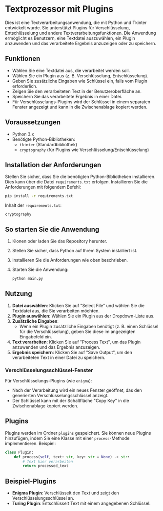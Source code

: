 
# Textprozessor mit Plugins

Dies ist eine Textverarbeitungsanwendung, die mit Python und Tkinter entwickelt wurde. Sie unterstützt Plugins für Verschlüsselung, Entschlüsselung und andere Textverarbeitungsfunktionen. Die Anwendung ermöglicht es Benutzern, eine Textdatei auszuwählen, ein Plugin anzuwenden und das verarbeitete Ergebnis anzuzeigen oder zu speichern.

## Funktionen

- Wählen Sie eine Textdatei aus, die verarbeitet werden soll.
- Wählen Sie ein Plugin aus (z. B. Verschlüsselung, Entschlüsselung).
- Geben Sie zusätzliche Eingaben wie Schlüssel ein, falls vom Plugin erforderlich.
- Zeigen Sie den verarbeiteten Text in der Benutzeroberfläche an.
- Speichern Sie das verarbeitete Ergebnis in einer Datei.
- Für Verschlüsselungs-Plugins wird der Schlüssel in einem separaten Fenster angezeigt und kann in die Zwischenablage kopiert werden.

## Voraussetzungen

- Python 3.x
- Benötigte Python-Bibliotheken:
  - `tkinter` (Standardbibliothek)
  - `cryptography` (für Plugins wie Verschlüsselung/Entschlüsselung)

## Installation der Anforderungen

Stellen Sie sicher, dass Sie die benötigten Python-Bibliotheken installieren. Dies kann über die Datei `requirements.txt` erfolgen. Installieren Sie die Anforderungen mit folgendem Befehl:

```bash
pip install -r requirements.txt
```

Inhalt der `requirements.txt`:

```plaintext
cryptography
```

## So starten Sie die Anwendung

1. Klonen oder laden Sie das Repository herunter.
2. Stellen Sie sicher, dass Python auf Ihrem System installiert ist.
3. Installieren Sie die Anforderungen wie oben beschrieben.
4. Starten Sie die Anwendung:

   ```bash
   python main.py
   ```

## Nutzung

1. **Datei auswählen**: Klicken Sie auf "Select File" und wählen Sie die Textdatei aus, die Sie verarbeiten möchten.
2. **Plugin auswählen**: Wählen Sie ein Plugin aus der Dropdown-Liste aus.
3. **Zusätzliche Eingaben**:
   - Wenn ein Plugin zusätzliche Eingaben benötigt (z. B. einen Schlüssel für die Verschlüsselung), geben Sie diese im angezeigten Eingabefeld ein.
4. **Text verarbeiten**: Klicken Sie auf "Process Text", um das Plugin anzuwenden und das Ergebnis anzuzeigen.
5. **Ergebnis speichern**: Klicken Sie auf "Save Output", um den verarbeiteten Text in einer Datei zu speichern.

### Verschlüsselungsschlüssel-Fenster

Für Verschlüsselungs-Plugins (wie `enigma`):
- Nach der Verarbeitung wird ein neues Fenster geöffnet, das den generierten Verschlüsselungsschlüssel anzeigt.
- Der Schlüssel kann mit der Schaltfläche "Copy Key" in die Zwischenablage kopiert werden.

## Plugins

Plugins werden im Ordner `plugins` gespeichert. Sie können neue Plugins hinzufügen, indem Sie eine Klasse mit einer `process`-Methode implementieren. Beispiel:

```python
class Plugin:
    def process(self, text: str, key: str = None) -> str:
        # Text hier verarbeiten
        return processed_text
```

## Beispiel-Plugins

- **Enigma Plugin**: Verschlüsselt den Text und zeigt den Verschlüsselungsschlüssel an.
- **Turing Plugin**: Entschlüsselt Text mit einem angegebenen Schlüssel.

